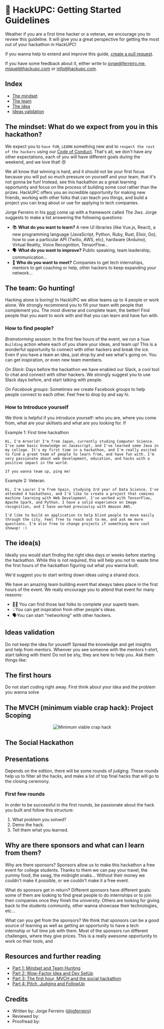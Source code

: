 # 🐝 HackUPC: Getting Started Guidelines

Weather if you are a first time hacker or a veteran, we encourage you to review this guideline. It will give you a great perspective for getting the most out of your hackathon in HackUPC!

if you wanna help to extend and improve this guide, [create a pull request](https://github.com/ferreiro/hackupc-getting-started/pulls).

If you have some feedback about it, either write to [jorge@ferreiro.me](jorge@ferreiro.me), [miquel@hackupc.com](miquel@hackupc.com) or [info@hackupc.com](info@hackupc.com).

## Index

* [The mindset]()
* [The team]()
* [The idea]()
* [Ideas validation]()

## The mindset: What do we expect from you in this hackathon?

We expect you to `have FUN`, `LEARN` something new and to `respect the rest of the hackers` using our [Code of Conduct](https://hackupc.com/code_conduct). That's all, we don't have any other expectations, each of you will have different goals during the weekend, and we love that! 😍

We all know that winning is hard, and it should not be your first focus because you will put so much pressure on yourself and your team, that it's not gonna be fun! Instead, see this hackathon as a great learning opportunity and focus on the process of building some cool rather than the prizes. HackUPC offers you an incredible opportunity for making new friends, working with other folks that can teach you things, and build a project you can brag about or use for applying to tech companies.

Jorge Ferreiro in his [post](https://www.ferreiro.me/blog/part-1-the-definitive-guide-to-making-the-most-of-college-tech-hackathons#the-3-ws) come up with a framework called _The 3ws_. Jorge suggests to make a list answering the following questions:

* 📚 **What do you want to learn?** A new UI libraries (like Vue.js, React), a new programming language (JavaScript, Python, Ruby, Rust, Elixir, Go), how to use a particular API (Twilio, AWS, etc), hardware (Arduino), Virtual Reality, Voice Recognition, TensorFlow…
* 🗣️ **What do you want to improve?** Public speaking, team leadership, communication…
* 👋 **Who do you want to meet?** Companies to get tech internships, mentors to get coaching or help, other hackers to keep expanding your network…

## The team: Go hunting!

Hacking alone is boring! In HackUPC we allow teams up to 4 people or work alone. We strongly recommend you to fill your team with people that complement you. The most diverse and complete team, the better! Find people that you want to work with and that you can learn and have fun with.

### How to find people?

*Brainstorming session:* In the first few hours of the event, we run a `Team Building` action where each of you share your ideas, and team up! This is a wonderful opportunity to connect with other hackers and break the ice. Even if you have a team an idea, just drop by and see what's going on. You can get inspiration, or even new team members.

*On Slack*: Days before the hackathon we have enabled our Slack, a cool tool to chat and connect with other hackers. We strongly suggest you to use Slack days before, and start talking with people. 

*On Facebook groups*: Sometimes we create Facebook groups to help people connect to each other. Feel free to drop by and say hi.

### How to Introduce yourself

We think is helpful if you introduce yourself: who you are, where you come from, what are your skillsets and what are you looking for. If

Example 1: First time hackathon

```
Hi, I'm Arnorld! I'm from Japan, currently studing Computer Science. I've some basic knowledge on Javascript, and I've learned some Java in my college. It's my first time in a hackathon, and I'm really excited to find a great team of people to learn from, and have fun with. I'm very passionate about web development, education, and hacks with a positive impact in the world.

If you wanna team up, ping me!
```

Example 2: Veteran.
```
Hi, I'm Laura! I'm from Spain, studying 3rd year of Data Science. I've attended 4 hackathons, and I'd like to create a project that comines machine learning with Web Development. I've worked with TensorFlow, Apache Spark, and Python. I have a solid experience on Image recognition, and I have worked previoulsy with Amazon AWS.

I'd like to build an application to help blind people to move easily through the city. Feel free to reach out to me, and ask me more questions. I'm also free to change projects if something more cool showup! :)
```

## The idea(s)

Ideally you would start finding the right idea days or weeks before starting the hackathon. While this is not required, this will help you not to waste time the first hours of the hackathon figuring out what you wanna built.

We'd suggest you to start writing down ideas using a shared docs.

We have an amazing team building event that always takes place in the first hours of the event. We really encourage you to attend that event for many reasons:

* 🕵️‍♀️ You can find those last folks to complete your superb team.
* 💡You can get inspiration from other people's ideas.
* 🗣You can start "networking" with other hackers.

## Ideas validation

Do not keep the idea for youself! Spread the knowledge and get insights and help from mentors. Whenver you see someone with the mentors t-shirt, start talking with them! Do not be shy, they are here to help you. Ask them things like: 

## The first hours

Do not start coding right away. First think about your idea and the problem you wanna solve

## The MVCH (minimum viable crap hack): Project Scoping

<center><img src="https://ferreirov3.s3.eu-west-2.amazonaws.com/MVCH.jpg" alt="Minimum viable crap hack" /></center>

## The Social Hackathon

## Presentations

Depends on the edition, there will be some rounds of judging. These rounds help us to filter all the hacks, and make a list of top final hacks that will go to the closing ceremony.

### First few rounds

In order to be successful in the first rounds, be passionate about the hack you built and follow this structure:

1) What problem you solved?
2) Demo the hack.
3) Tell them what you learned.

## Why are there sponsors and what can I learn from them?

Why are there sponsors? Sponsors allow us to make this hackathon a free event for college students. Thanks to them we can pay your travel, the yummy food, the swag, the midnight snaks... Without their money we couldn't make it possible, or we couldn't make it a free event.

What do sponsors get in return? Different sponsors have different goals: some of them are looking to find great people to do internships or to join their companies once they finish the university. Others are looking for giving back to the students community, other wanna showcase their technologies, etc... 

What can you get from the sponsors? We think that sponsors can be a good source of learning as well as getting an opportunity to have a tech internship or full time job with them. Most of the sponsors run different challenges, where they give prices. This is a really awesome opportunity to work on their tools, and 



## Resources and further reading

- [Part 1: Mindset and Team Hunting](https://www.ferreiro.me/blog/part-1-the-definitive-guide-to-making-the-most-of-college-tech-hackathons?utm_source=hackupc-github)
- [Part 2: Wow-Factor Idea and Dev SetUp](https://www.ferreiro.me/blog/part-2-wow-factor-idea-and-dev-environment-the?utm_source=hackupc-github)
- [Part 3: The first hour, MVCH and the social hackathon](https://www.ferreiro.me/blog/part-3-tips-make-a-successful-hackathon-project?utm_source=hackupc-github)
- [Part 4: Pitch, Judging and FollowUp](https://www.ferreiro.me/blog/part-4-pitch-hackathon-idea-and-followup)



## Credits

* Written by: Jorge Ferreiro ([@jgferreiro]())
* Reviewed by: 
* Proofread by: 